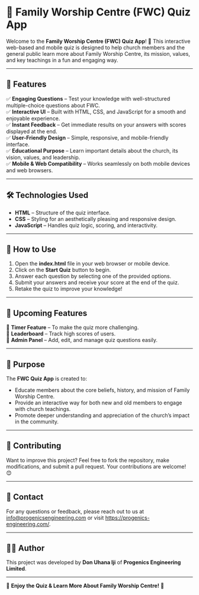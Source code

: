 # 📖 Family Worship Centre (FWC) Quiz App

Welcome to the **Family Worship Centre (FWC) Quiz App**! 🎉 This interactive web-based and mobile quiz is designed to help church members and the general public learn more about Family Worship Centre, its mission, values, and key teachings in a fun and engaging way.

---

## 🌟 Features

✅ **Engaging Questions** – Test your knowledge with well-structured multiple-choice questions about FWC.  
✅ **Interactive UI** – Built with HTML, CSS, and JavaScript for a smooth and enjoyable experience.  
✅ **Instant Feedback** – Get immediate results on your answers with scores displayed at the end.  
✅ **User-Friendly Design** – Simple, responsive, and mobile-friendly interface.  
✅ **Educational Purpose** – Learn important details about the church, its vision, values, and leadership.  
✅ **Mobile & Web Compatibility** – Works seamlessly on both mobile devices and web browsers.

---

## 🛠️ Technologies Used

- **HTML** – Structure of the quiz interface.
- **CSS** – Styling for an aesthetically pleasing and responsive design.
- **JavaScript** – Handles quiz logic, scoring, and interactivity.

---

## 🚀 How to Use

1. Open the **index.html** file in your web browser or mobile device.
2. Click on the **Start Quiz** button to begin.
3. Answer each question by selecting one of the provided options.
4. Submit your answers and receive your score at the end of the quiz.
5. Retake the quiz to improve your knowledge!

---

## 📌 Upcoming Features

🔹 **Timer Feature** – To make the quiz more challenging.  
🔹 **Leaderboard** – Track high scores of users.  
🔹 **Admin Panel** – Add, edit, and manage quiz questions easily.

---

## 🎯 Purpose

The **FWC Quiz App** is created to:

- Educate members about the core beliefs, history, and mission of Family Worship Centre.
- Provide an interactive way for both new and old members to engage with church teachings.
- Promote deeper understanding and appreciation of the church’s impact in the community.

---

## 🤝 Contributing

Want to improve this project? Feel free to fork the repository, make modifications, and submit a pull request. Your contributions are welcome! 😊

---

## 📩 Contact

For any questions or feedback, please reach out to us at info@progenicsengineering.com or visit https://progenics-engineering.com/.

---

## 👨‍💻 Author

This project was developed by **Don Uhana Iji** of **Progenics Engineering Limited**.

---

🎉 **Enjoy the Quiz & Learn More About Family Worship Centre!** 🎉
